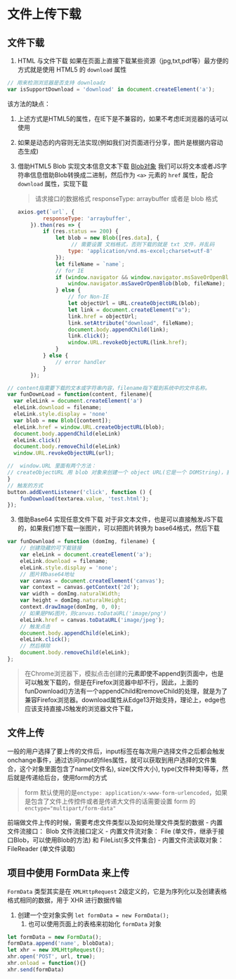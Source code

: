 # 文件上传下载

## 文件下载
1. HTML 与文件下载
    如果在页面上直接下载某些资源（jpg,txt,pdf等）最方便的方式就是使用 HTML5 的 `download` 属性

  ```js
  // 用来检测浏览器是否支持 downloadz
  var isSupportDownload = 'download' in document.createElement('a');
  ```

该方法的缺点：
  1. 上述方式是HTML5的属性，在IE下是不兼容的，如果不考虑IE浏览器的话可以使用
  2. 如果是动态的内容则无法实现(例如我们对页面进行分享，图片是根据内容动态生成)



2. 借助HTML5 Blob 实现文本信息文本下载 [Blob对象](https://developer.mozilla.org/zh-CN/docs/Web/API/Blob/Blob)
    我们可以将文本或者JS字符串信息借助Blob转换成二进制，然后作为 `<a>` 元素的 `href` 属性，配合 `download` 属性，实现下载

    > 请求接口的数据格式 responseType: arraybuffer  或者是 blob 格式

    ```js
    axios.get(`url`, {
            responseType: 'arraybuffer',
        }).then(res => {
            if (res.status == 200) {
                let blob = new Blob([res.data], {
              		 // 需要设置 文档格式，否则下载的就是 txt 文件，并乱码    
                    type: 'application/vnd.ms-excel;charset=utf-8'
                });
                let fileName = `name`;
                // for IE
                if (window.navigator && window.navigator.msSaveOrOpenBlob) {
                    window.navigator.msSaveOrOpenBlob(blob, fileName);
                } else {
                    // for Non-IE
                    let objectUrl = URL.createObjectURL(blob);
                    let link = document.createElement("a");
                    link.href = objectUrl;
                    link.setAttribute("download", fileName);
                    document.body.appendChild(link);
                    link.click();
                    window.URL.revokeObjectURL(link.href);
                }
            } else {
                // error handler
            }
        });
    ```

    

  ```js
  // content指需要下载的文本或字符串内容，filename指下载到系统中的文件名称。
  var funDownLoad = function(content, filename){
    var eleLink = document.createElement('a')
    eleLink.download = filename;
    eleLink.style.display = 'none'
    var blob = new Blob([content]);  
    eleLink.href = window.URL.createObjectURL(blob);
    document.body.appendChild(eleLink)
    eleLink.click()
    document.body.removeChild(eleLink)
    window.URL.revokeObjectURL(url);
  
  //  window.URL 里面有两个方法：
  // createObjectURL 用 blob 对象来创建一个 object URL(它是一个 DOMString)，我们可以用这个 object URL 来表示某个 blob 对象，这个 object URL 可以用在 href 和 src 之类的属性上。
  }
  // 触发的方式
  button.addEventListener('click', function () {
      funDownload(textarea.value, 'test.html');
  });
  ```

  


3. 借助Base64 实现任意文件下载
 对于非文本文件，也是可以直接触发JS下载的，如果我们想下载一张图片，可以把图片转换为 base64格式，然后下载

 ```js
 var funDownload = function (domImg, filename) {
     // 创建隐藏的可下载链接
     var eleLink = document.createElement('a');
     eleLink.download = filename;
     eleLink.style.display = 'none';
     // 图片转base64地址
     var canvas = document.createElement('canvas');
     var context = canvas.getContext('2d');
     var width = domImg.naturalWidth;
     var height = domImg.naturalHeight;
     context.drawImage(domImg, 0, 0);
     // 如果是PNG图片，则canvas.toDataURL('image/png')
     eleLink.href = canvas.toDataURL('image/jpeg');
     // 触发点击
     document.body.appendChild(eleLink);
     eleLink.click();
     // 然后移除
     document.body.removeChild(eleLink);
 };
 ```

 

> 在Chrome浏览器下，模拟点击创建的<a>元素即使不append到页面中，也是可以触发下载的，但是在Firefox浏览器中却不行，因此，上面的funDownload()方法有一个appendChild和removeChild的处理，就是为了兼容Firefox浏览器。download属性从Edge13开始支持，理论上，edge也应该支持直接JS触发的浏览器文件下载，



## 文件上传
一般的用户选择了要上传的文件后，input标签在每次用户选择文件之后都会触发onchange事件，通过访问input的files属性，就可以获取到用户选择的文件集合，这个对象里面包含了name(文件名), size(文件大小), type(文件种类)等等，然后就是传递给后台，使用form的方式

> form 默认使用的是`enctype: application/x-www-form-urlencoded`，如果是包含了文件上传控件或者是传递大文件的话需要设置 form 的 `enctype="multipart/form-data"`

前端做文件上传的时候，需要考虑文件类型以及如何处理文件类型的数据
    - 内置文件流接口： Blob 文件流接口定义
    - 内置文件流对象： File (单文件，继承于接口Blob，可以使用Blob的方法) 和 FileList(多文件集合)
    - 内置文件流读取对象： FileReader (单文件读取)


## 项目中使用 FormData 来上传
`FormData` 类型其实是在 `XMLHttpRequest` 2级定义的，它是为序列化以及创建表格格式相同的数据，用于 XHR 进行数据传输

1. 创建一个空对象实例  `let formData = new FormData();`
    1. 也可以使用页面上的表格来初始化 `formData` 对象 

```js
let formData = new FormData();
formData.append('name', blobData);
let xhr = new XMLHttpRequest();
xhr.open('POST', url, true);
xhr.onload = function(){}
xhr.send(formData)
```
